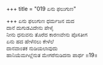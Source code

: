 +++
title = "019 ಏನು ಫಲುಗುಣ"

+++
ಏನು ಫಲುಗುಣ ಧರ್ಮಜನ ಮದ   
ದಾನೆ ದುಗುಡವಿದೇನು ಪೇಳೈ   
ನೀನು ಧನುವನು ತೊರೆದ ಕಾರಣವೇನು ಪೊಸತೀಗ   
ಏನು ಹದ ಹೇಳೆನಲು ಕೇಳೆಲೆ   
ದಾನವಾಂತಕ ನುಡಿಯಲಾವುದು   
ಹಾನಿಯೆಮಗಿಲ್ಲೆನುತ ಮೇಗರೆನುಡಿದನಾ ಪಾರ್ಥ      ॥19॥